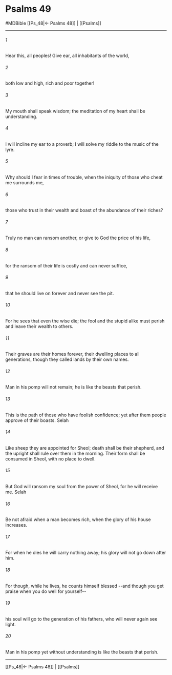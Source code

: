 # Psalms 49
#MDBible
[[Ps_48|← Psalms 48]] | [[Psalms]]

***

###### 1 

Hear this, all peoples! Give ear, all inhabitants of the world, 

###### 2 

both low and high, rich and poor together! 

###### 3 

My mouth shall speak wisdom; the meditation of my heart shall be understanding. 

###### 4 

I will incline my ear to a proverb; I will solve my riddle to the music of the lyre. 

###### 5 

Why should I fear in times of trouble, when the iniquity of those who cheat me surrounds me, 

###### 6 

those who trust in their wealth and boast of the abundance of their riches? 

###### 7 

Truly no man can ransom another, or give to God the price of his life, 

###### 8 

for the ransom of their life is costly and can never suffice, 

###### 9 

that he should live on forever and never see the pit. 

###### 10 

For he sees that even the wise die; the fool and the stupid alike must perish and leave their wealth to others. 

###### 11 

Their graves are their homes forever, their dwelling places to all generations, though they called lands by their own names. 

###### 12 

Man in his pomp will not remain; he is like the beasts that perish. 

###### 13 

This is the path of those who have foolish confidence; yet after them people approve of their boasts. Selah 

###### 14 

Like sheep they are appointed for Sheol; death shall be their shepherd, and the upright shall rule over them in the morning. Their form shall be consumed in Sheol, with no place to dwell. 

###### 15 

But God will ransom my soul from the power of Sheol, for he will receive me. Selah 

###### 16 

Be not afraid when a man becomes rich, when the glory of his house increases. 

###### 17 

For when he dies he will carry nothing away; his glory will not go down after him. 

###### 18 

For though, while he lives, he counts himself blessed --and though you get praise when you do well for yourself-- 

###### 19 

his soul will go to the generation of his fathers, who will never again see light. 

###### 20 

Man in his pomp yet without understanding is like the beasts that perish. 

***

[[Ps_48|← Psalms 48]] | [[Psalms]]
